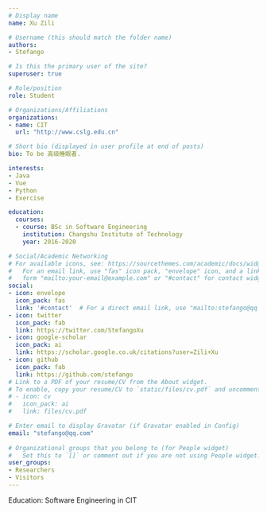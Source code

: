 ```yaml
---
# Display name
name: Xu Zili

# Username (this should match the folder name)
authors:
- Stefango

# Is this the primary user of the site?
superuser: true

# Role/position
role: Student

# Organizations/Affiliations
organizations:
- name: CIT
  url: "http://www.cslg.edu.cn"

# Short bio (displayed in user profile at end of posts)
bio: To be 高级睡眠者.

interests:
- Java
- Vue
- Python
- Exercise

education:
  courses:
  - course: BSc in Software Engineering
    institution: Changshu Institute of Technology
    year: 2016-2020

# Social/Academic Networking
# For available icons, see: https://sourcethemes.com/academic/docs/widgets/#icons
#   For an email link, use "fas" icon pack, "envelope" icon, and a link in the
#   form "mailto:your-email@example.com" or "#contact" for contact widget.
social:
- icon: envelope
  icon_pack: fas
  link: '#contact'  # For a direct email link, use "mailto:stefango@qq.com".
- icon: twitter
  icon_pack: fab
  link: https://twitter.com/StefangoXu
- icon: google-scholar
  icon_pack: ai
  link: https://scholar.google.co.uk/citations?user=Zili+Xu
- icon: github
  icon_pack: fab
  link: https://github.com/stefango
# Link to a PDF of your resume/CV from the About widget.
# To enable, copy your resume/CV to `static/files/cv.pdf` and uncomment the lines below.  
# - icon: cv
#   icon_pack: ai
#   link: files/cv.pdf

# Enter email to display Gravatar (if Gravatar enabled in Config)
email: "stefango@qq.com"
  
# Organizational groups that you belong to (for People widget)
#   Set this to `[]` or comment out if you are not using People widget.  
user_groups:
- Researchers
- Visitors
---
```


Education: Software Engineering in CIT